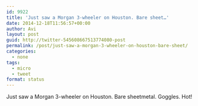 ```yaml
---
id: 9922
title: 'Just saw a Morgan 3-wheeler on Houston. Bare sheet…'
date: 2014-12-18T11:56:57+00:00
author: Avi
layout: post
guid: http://twitter-545608667513774080-post
permalink: /post/just-saw-a-morgan-3-wheeler-on-houston-bare-sheet/
categories:
  - none
tags:
  - micro
  - tweet
format: status
---
```

Just saw a Morgan 3-wheeler on Houston. Bare sheetmetal. Goggles. Hot!